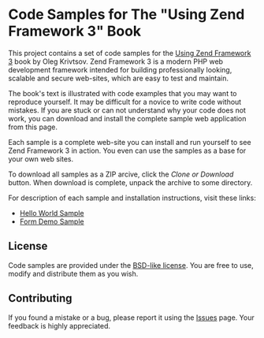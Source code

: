 Code Samples for The "Using Zend Framework 3" Book 
==================================================

This project contains a set of code samples for the [Using Zend Framework 3](https://github.com/olegkrivtsov/using-zend-framework-3-book)
book by Oleg Krivtsov. Zend Framework 3 is a modern PHP web development framework intended for
building professionally looking, scalable and secure web-sites, which are 
easy to test and maintain.

The book's text is illustrated with code examples that you may want to
reproduce yourself. It may be difficult for a novice to write code without 
mistakes. If you are stuck or can not understand why your code does not work, 
you can download and install the complete sample web application from this page. 

Each sample is a complete web-site you can install and 
run yourself to see Zend Framework 3 in action. You even can use the samples as 
a base for your own web sites.

To download all samples as a ZIP arcive, click the *Clone or Download* button. 
When download is complete, unpack the archive to some directory.

For description of each sample and installation instructions, visit these links:

 * [Hello World Sample](helloworld/README.md)
 * [Form Demo Sample](formdemo/README.md)
 
## License

Code samples are provided under the [BSD-like license](https://en.wikipedia.org/wiki/BSD_licenses). You are free to use, modify and distribute them
as you wish.

## Contributing

If you found a mistake or a bug, please report it using the [Issues](https://github.com/olegkrivtsov/using-zf3-book-samples/issues) page. Your feedback is highly appreciated.
